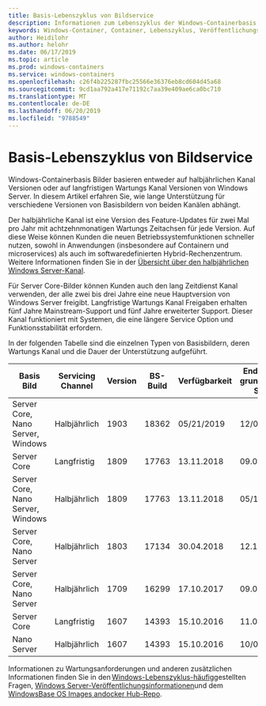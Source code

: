 ```yaml
---
title: Basis-Lebenszyklus von Bildservice
description: Informationen zum Lebenszyklus der Windows-Containerbasis Bilder.
keywords: Windows-Container, Container, Lebenszyklus, Veröffentlichungsinformationen, Basis Bild, Containerbasis Bild
author: Heidilohr
ms.author: helohr
ms.date: 06/17/2019
ms.topic: article
ms.prod: windows-containers
ms.service: windows-containers
ms.openlocfilehash: c26f4b225287fbc25566e36376eb8cd604d45a68
ms.sourcegitcommit: 9cd1aa792a417e71192c7aa39e409ae6ca0bc710
ms.translationtype: MT
ms.contentlocale: de-DE
ms.lasthandoff: 06/20/2019
ms.locfileid: "9788549"
---
```

# <a name="base-image-servicing-lifecycles"></a>Basis-Lebenszyklus von Bildservice

Windows-Containerbasis Bilder basieren entweder auf halbjährlichen Kanal Versionen oder auf langfristigen Wartungs Kanal Versionen von Windows Server. In diesem Artikel erfahren Sie, wie lange Unterstützung für verschiedene Versionen von Basisbildern von beiden Kanälen abhängt.

Der halbjährliche Kanal ist eine Version des Feature-Updates für zwei Mal pro Jahr mit achtzehnmonatigen Wartungs Zeitachsen für jede Version. Auf diese Weise können Kunden die neuen Betriebssystemfunktionen schneller nutzen, sowohl in Anwendungen (insbesondere auf Containern und microservices) als auch im softwaredefinierten Hybrid-Rechenzentrum. Weitere Informationen finden Sie in der [Übersicht über den halbjährlichen Windows Server-Kanal](https://docs.microsoft.com/windows-server/get-started/semi-annual-channel-overview).

Für Server Core-Bilder können Kunden auch den lang Zeitdienst Kanal verwenden, der alle zwei bis drei Jahre eine neue Hauptversion von Windows Server freigibt. Langfristige Wartungs Kanal Freigaben erhalten fünf Jahre Mainstream-Support und fünf Jahre erweiterter Support. Dieser Kanal funktioniert mit Systemen, die eine längere Service Option und Funktionsstabilität erfordern.

In der folgenden Tabelle sind die einzelnen Typen von Basisbildern, deren Wartungs Kanal und die Dauer der Unterstützung aufgeführt.

|Basis Bild                       |Servicing Channel|Version|BS-Build|Verfügbarkeit|Enddatum für grundlegenden Support|Verlängerter Support Termin|
|---------------------------------|-----------------|-------|--------|------------|---------------------------|---------------------|
|Server Core, Nano Server, Windows|Halbjährlich      |1903   |18362   |05/21/2019  |12/08/2020                 |n.v.                  |
|Server Core                      |Langfristig        |1809   |17763   |13.11.2018  |09.01.2024                 |09.01.2029           |
|Server Core, Nano Server, Windows|Halbjährlich      |1809   |17763   |13.11.2018  |05/12/2020                 |n.v.                  |
|Server Core, Nano Server         |Halbjährlich      |1803   |17134   |30.04.2018  |12.11.2019                 |n.v.                  |
|Server Core, Nano Server         |Halbjährlich      |1709   |16299   |17.10.2017  |09.04.2019                 |n.a.                  |
|Server Core                      |Langfristig        |1607   |14393   |15.10.2016  |11.01.2022                 |11.01.2027           |
|Nano Server                      |Halbjährlich      |1607   |14393   |15.10.2016  |10/09/2018                 |n.v.                  |

Informationen zu Wartungsanforderungen und anderen zusätzlichen Informationen finden Sie in den [Windows-Lebenszyklus-häufig](https://support.microsoft.com/help/18581/lifecycle-faq-windows-products)gestellten Fragen, [Windows Server-Veröffentlichungsinformationen](https://docs.microsoft.com/en-us/windows-server/get-started/windows-server-release-info)und dem [WindowsBase OS Images andocker Hub-Repo](https://hub.docker.com/_/microsoft-windows-base-os-images).
